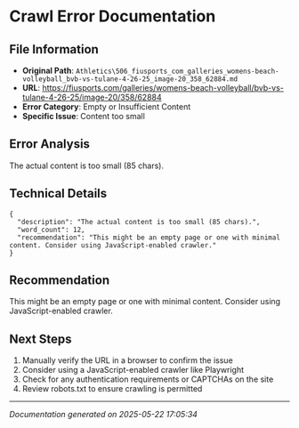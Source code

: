 # Crawl Error Documentation

## File Information
- **Original Path**: `Athletics\506_fiusports_com_galleries_womens-beach-volleyball_bvb-vs-tulane-4-26-25_image-20_358_62884.md`
- **URL**: https://fiusports.com/galleries/womens-beach-volleyball/bvb-vs-tulane-4-26-25/image-20/358/62884
- **Error Category**: Empty or Insufficient Content
- **Specific Issue**: Content too small

## Error Analysis
The actual content is too small (85 chars).

## Technical Details
```
{
  "description": "The actual content is too small (85 chars).",
  "word_count": 12,
  "recommendation": "This might be an empty page or one with minimal content. Consider using JavaScript-enabled crawler."
}
```

## Recommendation
This might be an empty page or one with minimal content. Consider using JavaScript-enabled crawler.

## Next Steps
1. Manually verify the URL in a browser to confirm the issue
2. Consider using a JavaScript-enabled crawler like Playwright
3. Check for any authentication requirements or CAPTCHAs on the site
4. Review robots.txt to ensure crawling is permitted

---
*Documentation generated on 2025-05-22 17:05:34*

